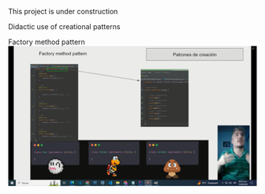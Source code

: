 This project is under construction

Didactic use of creational patterns


Factory method pattern
[![Factory-method-pattern](images/video-factory-method.png)](https://youtu.be/kK5WLuYkqEk)

